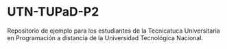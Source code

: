 # UTN-TUPaD-P2
Repositorio de ejemplo para los estudiantes de la Tecnicatuca Universitaria en Programación a distancia de la Universidad Tecnológica Nacional.
